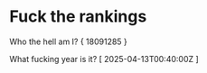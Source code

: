 # Fuck the rankings

Who the hell am I?
{ 18091285 }

What fucking year is it?
[ 2025-04-13T00:40:00Z ]
